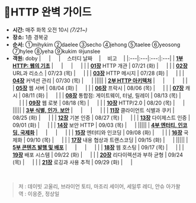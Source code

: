 # :octopus:HTTP 완벽 가이드
- __시간:__ 매주 화목 오전 10시 _(7/21~)_
- __장소:__ 1층 경복궁
- __순서:__ ①mihykim ②daelee ③secho ④jehong ⑤taelee ⑥yeosong ⑦hylee ⑧yeha ⑨kukim ⑩junslee
- __객원:__ doby
  | 　 | 　 | 　스터디 날짜　 | 　비고　 |
  |:---|:---|:---:|:---|
  | [__1부 HTTP: 웹의 기초__](https://github.com/Kraken-Addicts/HTTP-The-Definitive-Guide/tree/master/1_HTTP_The_Webs_Foundation) | 　 | 　 | 　 |
  |  |  [__01장__](./1_HTTP_The_Webs_Foundation/01_Overview_of_HTTP.md) HTTP 개관 | 07/21 (화) | 　 |
  |  |  [__02장__](./1_HTTP_The_Webs_Foundation/02_URLs_and_Resources.md) URL과 리소스 | 07/23 (목) | 　 |
  |  |  [__03장__](./1_HTTP_The_Webs_Foundation/03_HTTP_Messages.md) HTTP 메시지 | 07/28 (화) | 　 |
  |  |  [__04장__](./1_HTTP_The_Webs_Foundation/04_Connection_Management.md) 커넥션 관리 | 07/30 (목) | 　 |
  |||||
  | [__2부 HTTP 아키텍처__](https://github.com/Kraken-Addicts/HTTP-The-Definitive-Guide/tree/master/2_HTTP_Architecture) | 　 | 　 | 　 |
  |  |  [__05장__](./2_HTTP_Architecture/05_Web_Servers.md) 웹 서버 | 08/04 (화) | 　 |
  |  |  [__06장__](./2_HTTP_Architecture/06_Proxies.md) 프락시 | 08/06 (목) | 　 |
  |  |  [__07장__](./2_HTTP_Architecture/07_Caching.md) 캐시 | 08/11 (화) | 　 |
  |  |  [__08장__](./2_HTTP_Architecture/08_Integration_Points.md) 통합점: 게이트웨이, 터널, 릴레이 | 08/13 (목) | 　 |
  |  |  [__09장__](./2_HTTP_Architecture/09_Web_Robots.md) 웹 로봇 | 08/18 (목) | 　 |
  |  |  [__10장__](./2_HTTP_Architecture/10_HTTP.md) HTTP/2.0 | 08/20 (목) | 　 |
  |||||
  | [__3부 식별, 인가, 보안__](https://github.com/Kraken-Addicts/HTTP-The-Definitive-Guide/tree/master/3_Identification_Authorization_and_Security) | 　 | 　 | 　 |
  |  |  [__11장__](./3_Identification_Authorization_and_Security/11_Client_Identification_and_Cookies.md) 클라이언트 식별과 쿠키 | 08/25 (화) | 　 |
  |  |  [__12장__](./3_Identification_Authorization_and_Security/12_Basic_Authentication.md) 기본 인증 | 08/27 (목) | 　 |
  |  |  [__13장__](./3_Identification_Authorization_and_Security/13_Digest_Authentication.md) 다이제스트 인증 | 09/01 (화) | 　 |
  |  |  [__14장__](./3_Identification_Authorization_and_Security/14_Secure_HTTP.md) 보안 HTTP | 09/03 (목) | 　 |
  |||||
  | [__4부 엔터티, 인코딩, 국제화__](https://github.com/Kraken-Addicts/HTTP-The-Definitive-Guide/tree/master/4_Entities_Encodings_and_Internationalization) | 　 | 　 | 　 |
  |  |  [__15장__](./4_Entities_Encodings_and_Internationalization/15_Entities_and_Encodings.md) 엔터티와 인코딩 | 09/08 (화) | 　 |
  |  |  [__16장__](./4_Entities_Encodings_and_Internationalization/16_Internationalization.md) 국제화 | 09/10 (목) | 　 |
  |  |  [__17장__](./4_Entities_Encodings_and_Internationalization/17_Conten_Negotiation_and_Transcoding.md) 내용 협상과 트랜스코딩 | 09/15 (화) | 　 |
  |||||
  | [__5부 콘텐츠 발행 및 배포__](https://github.com/Kraken-Addicts/HTTP-The-Definitive-Guide/tree/master/5_Content_Publishing_and_Distribution) | 　 | 　 | 　 |
  |  |  [__18장__](./5_Content_Publishing_and_Distribution/18_Web_Hosting.md) 웹 호스팅 | 09/17 (목) | 　 |
  |  |  [__19장__](./5_Content_Publishing_and_Distribution/19_Publishing_Systems.md) 배포 시스템 | 09/22 (화) | 　 |
  |  |  [__20장__](./5_Content_Publishing_and_Distribution/20_Redirection_and_Load_Balancing.md) 리다이렉션과 부하 균형 | 09/24 (목) | 　 |
  |  |  [__21장__](./5_Content_Publishing_and_Distribution/21_Logging_and_Usage_Tracking.md) 로깅과 사용 추적 | 09/29 (화) | 　 |

<br>

>저 : 데이빗 고울리, 브라이언 토티, 마조리 세이어, 세일루 레디, 안슈 아가왈 <br>
>역 : 이응준, 정상일
